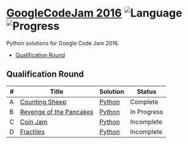 # [GoogleCodeJam 2016](https://code.google.com/codejam/contests.html) ![Language](https://img.shields.io/badge/language-Python-orange.svg) ![Progress](https://img.shields.io/badge/progress-1%20%2F%204-ff69b4.svg)

Python solutions for Google Code Jam 2016.

* [Qualification Round](https://github.com/trentrand/GoogleCodeJam2016/tree/master/Qualification-0Round)

## Qualification Round
| # | Title | Solution | Status |
|---| ----- | -------- | ------ |
|A| [Counting Sheep](https://code.google.com/codejam/contest/6254486/dashboard#s=p0)| [Python](./Qualification-Round/Counting-Sheep/ProblemA.py)| Complete |
|B| [Revenge of the Pancakes](https://code.google.com/codejam/contest/6254486/dashboard#s=p1)| [Python](./Qualification-Round/Counting-Sheep/ProblemA.py)| In Progress |
|C| [Coin Jam](https://code.google.com/codejam/contest/6254486/dashboard#s=p2)| [Python]()| Incomplete |
|D| [Fractiles](https://code.google.com/codejam/contest/6254486/dashboard#s=p3)| [Python]()| Incomplete |
